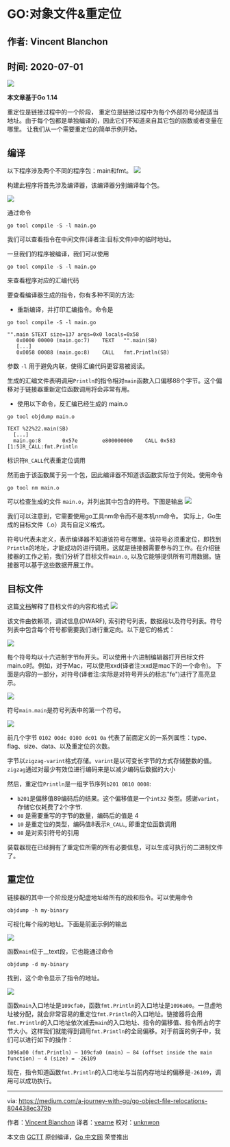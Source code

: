 # GO:对象文件&重定位

## 作者: Vincent Blanchon
## 时间: 2020-07-01
![](https://raw.githubusercontent.com/studygolang/gctt-images2/master/20200701-Go:Object-File%26Relocations/1_HxAju6n33e9Y8AJwMuQL3w.png)

**本文章基于Go 1.14**

重定位是链接过程中的一个阶段，
重定位是链接过程中为每个外部符号分配适当地址。由于每个包都是单独编译的，因此它们不知道来自其它包的函数或者变量在哪里。 让我们从一个需要重定位的简单示例开始。

## 编译
以下程序涉及两个不同的程序包：main和fmt。
![](https://raw.githubusercontent.com/studygolang/gctt-images2/master/20200701-Go:Object-File%26Relocations/1_4_DaAwHmqJbhwP8Tn10Dzg.png)

构建此程序将首先涉及编译器，该编译器分别编译每个包。

![](https://raw.githubusercontent.com/studygolang/gctt-images2/master/20200701-Go:Object-File%26Relocations/1_4HLpept1qBXFJvL_r4qptQ.png)

通过命令
```
go tool compile -S -l main.go
```
我们可以查看指令在中间文件(译者注:目标文件)中的临时地址。

一旦我们的程序被编译，我们可以使用
```
go tool compile -S -l main.go
```
来查看程序对应的汇编代码

要查看编译器生成的指令，你有多种不同的方法:

* 重新编译，并打印汇编指令。命令是
```
go tool compile -S -l main.go
```
```
"".main STEXT size=137 args=0x0 locals=0x58
   0x0000 00000 (main.go:7)    TEXT   "".main(SB)
   [...]
   0x0058 00088 (main.go:8)    CALL   fmt.Println(SB)
```
参数 `-l` 用于避免内联，使得汇编代码更容易被阅读。

生成的汇编文件表明调用`Println`的指令相对`main`函数入口偏移88个字节。这个偏移对于链接器重新定位函数调用将会非常有用。

* 使用以下命令，反汇编已经生成的 main.o
```
go tool objdump main.o
```
```
TEXT %22%22.main(SB)
  [...]
  main.go:8       0x57e        e800000000    CALL 0x583    [1:5]R_CALL:fmt.Println
```
标识符`R_CALL`代表重定位调用

然而由于该函数属于另一个包，因此编译器不知道该函数实际位于何处。使用命令
```
go tool nm main.o
```
可以检查生成的文件 `main.o`，并列出其中包含的符号。下图是输出
![](https://raw.githubusercontent.com/studygolang/gctt-images2/master/20200701-Go:Object-File%26Relocations/1__cz0Ozr4acR3Sj0GbirP2Q.png)

我们可以注意到，它需要使用go工具nm命令而不是本机nm命令。 实际上，Go生成的目标文件（.o）具有自定义格式。

符号U代表未定义，表示编译器不知道该符号在哪里。该符号必须重定位，即找到`Println`的地址，才能成功的进行调用。这就是链接器需要参与的工作。在介绍链接器的工作之前，我们分析了目标文件`main.o`, 以及它能够提供所有可用数据。链接器可以基于这些数据开展工作。

## 目标文件
这篇[文档](https://golang.org/pkg/cmd/internal/objabi/)解释了目标文件的内容和格式
![](https://raw.githubusercontent.com/studygolang/gctt-images2/master/20200701-Go:Object-File%26Relocations/1_WwlsAnj0J9-dUkvBYWS5sQ.png)

该文件由依赖项，调试信息(DWARF), 索引符号列表，数据段以及符号列表。符号列表中包含每个符号都需要我们进行重定向。以下是它的格式：

![](https://raw.githubusercontent.com/studygolang/gctt-images2/master/20200701-Go:Object-File%26Relocations/1_so340hPaauZOPChu3tvSCA.png)

每个符号均以十六进制字节fe开头。可以使用十六进制编辑器打开目标文件main.o时。例如，对于Mac，可以使用xxd(译者注:xxd是mac下的一个命令)。 下面是内容的一部分，对符号(译者注:实际是对符号开头的标志"fe")进行了高亮显示。

![](https://raw.githubusercontent.com/studygolang/gctt-images2/master/20200701-Go:Object-File%26Relocations/1_PL_o1t7dokehoO3X6rbUaw.png)

符号`main.main`是符号列表中的第一个符号。

![](https://raw.githubusercontent.com/studygolang/gctt-images2/master/20200701-Go:Object-File%26Relocations/1_KOng-8Ed1XkprfvxSsqaXg.png)

前几个字节 `0102 00dc 0100 dc01 0a`  代表了前面定义的一系列属性：type、flag、size、data、以及重定位的次数。

字节以`zigzag-varint`格式存储。`varint`是以可变长字节的方式存储整数的值。 `zigzag`通过对最少有效位进行编码来是以减少编码后数据的大小

然后，重定位`Println`是一组字节序列`b201 0810 0008`:

* `b201`是偏移值89编码后的结果。这个偏移值是一个`int32` 类型。感谢`varint`，存储它仅耗费了2个字节.
* `08` 是需要重写的字节的数量，编码后的值是 4
* `10` 是重定位的类型，编码值8表示`R_CALL`, 即重定位函数调用
* `08` 是对索引符号的引用

装载器现在已经拥有了重定位所需的所有必要信息，可以生成可执行的二进制文件了。

## 重定位

链接器的其中一个阶段是分配虚地址给所有的段和指令。可以使用命令
```
objdump -h my-binary
```
可视化每个段的地址。下面是前面示例的输出

![](https://raw.githubusercontent.com/studygolang/gctt-images2/master/20200701-Go:Object-File%26Relocations/1_JGMu2mnGI-HTp35GHqx3mg.png)

函数`main`位于__text段，它也能通过命令
```
objdump -d my-binary
```
找到，这个命令显示了指令的地址。

![](https://raw.githubusercontent.com/studygolang/gctt-images2/master/20200701-Go:Object-File%26Relocations/1_tZX5Ills5d4Dnk0Z5iZ1pA.png)

函数`main`入口地址是`109cfa0`，函数`fmt.Println`的入口地址是`1096a00`。一旦虚地址被分配，就会非常容易的重定位`fmt.Println`的入口地址。链接器将会用`fmt.Println`的入口地址依次减去`main`的入口地址、指令的偏移值、指令所占的字节大小。这样我们就能得到调用`fmt.Println`的全局偏移。对于前面的例子中，我们可以进行如下的操作：
```
1096a00 (fmt.Println) — 109cfa0 (main) — 84 (offset inside the main function) — 4 (size) = -26109
```

现在，指令知道函数`fmt.Println`的入口地址与当前内存地址的偏移是`-26109`，调用可以成功执行。

---
via: https://medium.com/a-journey-with-go/go-object-file-relocations-804438ec379b

作者：[Vincent Blanchon](https://medium.com/@blanchon.vincent)
译者：[vearne](https://github.com/vearne)
校对：[unknwon](https://github.com/unknwon)

本文由 [GCTT](https://github.com/studygolang/GCTT) 原创编译，[Go 中文网](https://studygolang.com/) 荣誉推出

